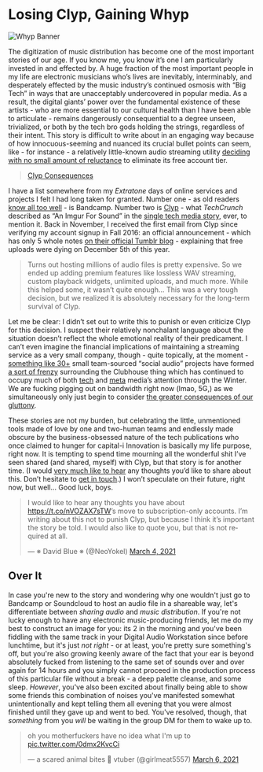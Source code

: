 # Losing Clyp, Gaining Whyp

![Whyp Banner](https://i.snap.as/jHawyy3c.png)

The digitization of music distribution has become one of the most important stories of our age. If you know me, you know it’s one I am particularly invested in and effected by. A huge fraction of the most important people in my life are electronic musicians who’s lives are inevitably, interminably, and desperately effected by the music industry’s continued osmosis with “Big Tech” in ways that are unacceptably undercovered in popular media. As a result, the digital giants’ power over the fundamental existence of these artists - who are more essential to our cultural health than I have been able to articulate - remains dangerously consequential to a degree  unseen, trivialized, or both by the tech bro gods holding the strings, regardless of their intent. This story is difficult to write about in an engaging way because of how innocuous-seeming and nuanced its crucial bullet points can seem, like - for instance - a relatively little-known audio streaming utility [deciding with no small amount of reluctance](https://clypblog.tumblr.com/post/636222649313394688/major-changes-coming-to-clyp) to eliminate its free account tier.

<blockquote class="imgur-embed-pub" lang="en" data-id="a/UlYSvbv"  ><a href="//imgur.com/a/UlYSvbv">Clyp Consequences</a></blockquote><script async src="//s.imgur.com/min/embed.js" charset="utf-8"></script>

I have a list somewhere from my *Extratone* days of online services and projects I felt I had long taken for granted. Number one - as old readers [know all too well](https://bilge.world/bandcamp-streaming-music) - is Bandcamp. Number two is [Clyp](https://clyp.it/) - what *TechCrunch* described as “An Imgur For Sound” in the [single tech media story](https://techcrunch.com/2015/02/06/clyp-wants-to-be-an-imgur-for-sound/), ever, to mention it. Back in November, I received the first email from Clyp since verifying my account signup in Fall 2016: an official announcement - which has only 5 whole notes [on their official Tumblr blog](https://clypblog.tumblr.com/post/636222649313394688/major-changes-coming-to-clyp) - explaining that free uploads were dying on December 5th of this year.

> Turns out hosting millions of audio files is pretty expensive. So we ended up adding premium features like lossless WAV streaming, custom playback widgets, unlimited uploads, and much more. While this helped some, it wasn’t quite enough… This was a very tough decision, but we realized it is absolutely necessary for the long-term survival of Clyp.  

Let me be clear: I didn’t set out to write this to punish or even criticize Clyp for this decision. I suspect their relatively nonchalant language about the situation doesn’t reflect the whole emotional reality of their predicament. I can’t even imagine the financial implications of maintaining a streaming service as a very small company, though - quite topically, at the moment - [something like 30+](https://web-strategist.com/blog/2021/01/30/the-future-of-social-audio-startups-roadmap-business-models-and-a-forecast/) small team-sourced “social audio” projects have formed [a sort of frenzy](https://www.theinformation.com/articles/clubhouse-and-the-future-of-cult-driven-social-platforms?utm_source=ti_app) surrounding the Clubhouse thing which has continued to occupy much of both [tech](http://stratechery.com/2021/clubhouses-inevitability/) and [meta](https://www.niemanlab.org/2021/02/buzzy-social-audio-apps-like-clubhouse-tap-into-the-age-old-appeal-of-the-human-voice/) media’s attention through the Winter. We are fucking pigging out on bandwidth right now (lmao, 5G,) as we simultaneously only just begin to consider [the greater consequences of our gluttony](https://www.newyorker.com/culture/cultural-comment/the-hidden-costs-of-streaming-music).

These stories are not my burden, but celebrating the little, unmentioned tools made of love by one and two-human teams and endlessly made obscure by the business-obsessed nature of the tech publications who once claimed to hunger for capital-i Innovation is basically my life purpose, right now. It is tempting to spend time mourning all the wonderful shit I’ve seen shared (and shared, myself) with Clyp, but that story is for another time. (I would [very much like to hear](https://twitter.com/NeoYokel/status/1367583167473983493) any thoughts you’d like to share about this. Don’t hesitate to [get in touch](mailto:davidblue@extratone.com).) I won’t speculate on their future, right now, but well… Good luck, boys.

<blockquote class="twitter-tweet tw-align-center"><p lang="en" dir="ltr">I would like to hear any thoughts you have about <a href="https://t.co/nVOZAX7sTW">https://t.co/nVOZAX7sTW</a>’s move to subscription-only accounts. I’m writing about this not to punish Clyp, but because I think it’s important the story be told. I would also like to quote you, but that is not required at all.</p>&mdash; ※ David Blue ※ (@NeoYokel) <a href="https://twitter.com/NeoYokel/status/1367583167473983493?ref_src=twsrc%5Etfw">March 4, 2021</a></blockquote> <script async src="https://platform.twitter.com/widgets.js" charset="utf-8"></script>

## Over It

In case you're new to the story and wondering why one wouldn't just go to Bandcamp or Soundcloud to host an audio file in a shareable way, let's differentiate between *sharing audio* and *music distribution*. If you're not lucky enough to have any electronic music-producing friends, let me do my best to construct an image for you: its 2 in the morning and you've been fiddling with the same track in your Digital Audio Workstation since before lunchtime, but it's just *not right* - or at least, you're pretty sure something's off, but you're also growing keenly aware of the fact that your ear is beyond absolutely fucked from listening to the same set of sounds over and over again for 14 hours and you simply cannot proceed in the production process of this particular file without a break - a deep palette cleanse, and some sleep. *However*, you've also been excited about finally being able to show some friends this combination of noises you've manifested somewhat unintentionally and kept telling them all evening that you were almost finished until they gave up and went to bed. You've resolved, though, that *something* from you *will* be waiting in the group DM for them to wake up to.

<blockquote class="twitter-tweet tw-align-center" data-partner="tweetdeck"><p lang="en" dir="ltr">oh you motherfuckers have no idea what I&#39;m up to <a href="https://t.co/0dmx2KvcCi">pic.twitter.com/0dmx2KvcCi</a></p>&mdash; a scared animal bites 🧷 vtuber (@girlmeat5557) <a href="https://twitter.com/girlmeat5557/status/1368134014893166594?ref_src=twsrc%5Etfw">March 6, 2021</a></blockquote>
<script async src="https://platform.twitter.com/widgets.js" charset="utf-8"></script>